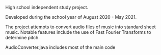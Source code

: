 High school independent study project.

Developed during the school year of August 2020 - May 2021.

The project attempts to convert audio files of music into standard sheet music.
Notable features include the use of Fast Fourier Transforms to determine pitch.

AudioConverter.java includes most of the main code
